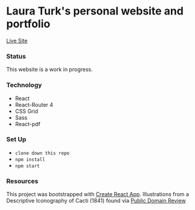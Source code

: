 # Laura Turk's personal website and portfolio

[Live Site](http://www.lauraturk.com)

### Status
This website is a work in progress.

### Technology
* React
* React-Router 4
* CSS Grid
* Sass
* React-pdf

### Set Up
* ```clone down this repo```
* ```npm install```
* ```npm start```

### Resources
This project was bootstrapped with [Create React App](https://github.com/facebookincubator/create-react-app).
Illustrations from a Descriptive Iconography of Cacti (1841) found via [Public Domain Review](https://publicdomainreview.org/collections/illustrations-from-a-descriptive-iconography-of-cacti-1841/)

